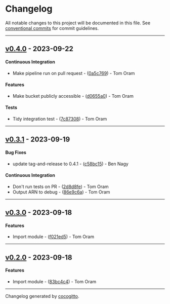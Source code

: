# Changelog
All notable changes to this project will be documented in this file. See [conventional commits](https://www.conventionalcommits.org/) for commit guidelines.

- - -
## [v0.4.0](https://github.com/armakuni/terraform-aws-static-website-bucket/compare/v0.3.1..v0.4.0) - 2023-09-22
#### Continuous Integration
- Make pipeline run on pull request - ([0a5c769](https://github.com/armakuni/terraform-aws-static-website-bucket/commit/0a5c7697c735608aa1d492444fc5ca30d4d64f0e)) - Tom Oram
#### Features
- Make bucket publicly accessible - ([d0655a0](https://github.com/armakuni/terraform-aws-static-website-bucket/commit/d0655a0da971d9e7697adf98642c4dc5ba44d333)) - Tom Oram
#### Tests
- Tidy integration test - ([7c87308](https://github.com/armakuni/terraform-aws-static-website-bucket/commit/7c8730850fc465c70317ea7c2ccfbd1d01ff0200)) - Tom Oram

- - -

## [v0.3.1](https://github.com/armakuni/terraform-aws-static-website-bucket/compare/v0.3.0..v0.3.1) - 2023-09-19
#### Bug Fixes
- update tag-and-release to 0.4.1 - ([c58bc15](https://github.com/armakuni/terraform-aws-static-website-bucket/commit/c58bc1536b4efe97804759d5e8ab034d8b231962)) - Ben Nagy
#### Continuous Integration
- Don't run tests on PR - ([2d8d8fe](https://github.com/armakuni/terraform-aws-static-website-bucket/commit/2d8d8fea4b60693484fc66b15640bc7d17bed16d)) - Tom Oram
- Output ARN to debug - ([86e9c6a](https://github.com/armakuni/terraform-aws-static-website-bucket/commit/86e9c6a03bb8b4d9af9f2b04c08e14e5c3427b60)) - Tom Oram

- - -

## [v0.3.0](https://github.com/armakuni/terraform-aws-static-website-bucket/compare/v0.2.0..v0.3.0) - 2023-09-18
#### Features
- Import module - ([f021ed5](https://github.com/armakuni/terraform-aws-static-website-bucket/commit/f021ed5ccb9f9f128c03c106da08929ea2da9d8a)) - Tom Oram

- - -

## [v0.2.0](https://github.com/armakuni/terraform-aws-static-website-bucket/compare/v0.1.0..v0.2.0) - 2023-09-18
#### Features
- Import module - ([83bc4c4](https://github.com/armakuni/terraform-aws-static-website-bucket/commit/83bc4c4673b3c5c40ab4e3feac8523c28fa6c550)) - Tom Oram

- - -

Changelog generated by [cocogitto](https://github.com/cocogitto/cocogitto).